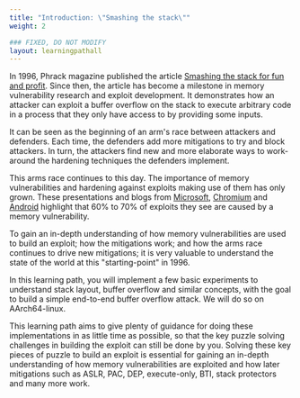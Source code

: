 ```yaml
---
title: "Introduction: \"Smashing the stack\""
weight: 2

### FIXED, DO NOT MODIFY
layout: learningpathall
---
```


In 1996, Phrack magazine published the article
[Smashing the stack for fun and profit](http://phrack.org/issues/49/14.html#article).
Since then, the article has become a milestone in memory vulnerability research
and exploit development. It demonstrates how an attacker can exploit a buffer
overflow on the stack to execute arbitrary code in a process that they only have
access to by providing some inputs.

It can be seen as the beginning of an arm's race between attackers and
defenders. Each time, the defenders add more mitigations to try and block
attackers. In turn, the attackers find new and more elaborate ways to
work-around the hardening techniques the defenders implement.

This arms race continues to this day. The importance of memory vulnerabilities
and hardening against exploits making use of them has only grown. These
presentations and blogs from
[Microsoft](https://youtu.be/PjbGojjnBZQ?si=oCHCa0SHgaSNr6Gr&t=836),
[Chromium](https://www.chromium.org/Home/chromium-security/memory-safety/) and
[Android](https://security.googleblog.com/2021/01/data-driven-security-hardening-in.html)
highlight that 60% to 70% of exploits they see are caused by a memory
vulnerability.

To gain an in-depth understanding of how memory vulnerabilities are
used to build an exploit; how the mitigations work; and how the arms race
continues to drive new mitigations; it is very valuable to understand the state
of the world at this "starting-point" in 1996.

In this learning path, you will implement a few basic experiments to understand
stack layout, buffer overflow and similar concepts, with the goal to build a
simple end-to-end buffer overflow attack. We will do so on AArch64-linux.

This learning path aims to give plenty of guidance for doing these implementations in as little time as possible, so that the key puzzle solving challenges in building the exploit can still be done by you. Solving these key pieces of puzzle to build an exploit is essential for gaining an in-depth understanding of how memory vulnerabilities are
exploited and how later mitigations such as ASLR, PAC, DEP, execute-only, BTI, stack protectors and many more work.

